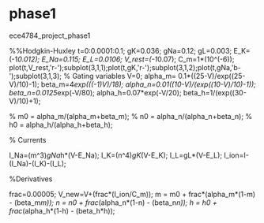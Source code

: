 phase1
======

ece4784_project_phase1

%%Hodgkin-Huxley
t=0:0.0001:0.1;
gK=0.036;
gNa=0.12;
gL=0.003;
E_K=(-1*0.012);
E_Na=0.115;
E_L=0.0106;
V_rest=(-1*0.07);
C_m=1*(10^(-6));
plot(t,V_rest,'r-');subplot(3,1,1);plot(t,gK,'r-');subplot(3,1,2);plot(t,gNa,'b-');subplot(3,1,3);
% Gating variables
V=0;
alpha_m= 0.1*((25-V)/exp((25-V)/10)-1);
beta_m=4*exp(((-1)*V)/18);
alpha_n=0.01*((10-V)/(exp((10-V)/10)-1));
beta_n=0.0125*exp(-V/80);
alpha_h=0.07*exp(-V/20);
beta_h=1/(exp((30-V)/10)+1);

% m0 = alpha_m/(alpha_m+beta_m);
% n0 = alpha_n/(alpha_n+beta_n);
% h0 = alpha_h/(alpha_h+beta_h);

% Currents

I_Na=(m^3)*gNa*h*(V-E_Na);
I_K=(n^4)*gK*(V-E_K);
I_L=gL*(V-E_L);
I_ion=I-(I_Na)-(I_K)-(I_L);

%Derivatives

frac=0.00005;
V_new=V+(frac*(I_ion/C_m));
m = m0 + frac*(alpha_m*(1-m) - (beta_m*m));
n = n0 + frac*(alpha_n*(1-n) - (beta_n*n));
h = h0 + frac*(alpha_h*(1-h) - (beta_h*h));
